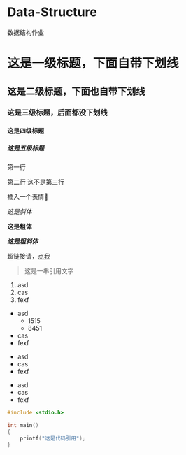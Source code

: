 # Data-Structure
数据结构作业

# 这是一级标题，下面自带下划线
## 这是二级标题，下面也自带下划线
### 这是三级标题，后面都没下划线
#### 这是四级标题
##### 这是五级标题
第一行

第二行
这不是第三行

插入一个表情🍬

*这是斜体*

**这是粗体**

***这是粗斜体***

超链接请，[点我](http://www.baidu.com)

> 这是一串引用文字

1. asd
1. cas
1. fexf

+ asd
  + 1515
  + 8451
+ cas
+ fexf

- asd
- cas
- fexf

* asd
* cas
* fexf

```cpp
#include <stdio.h>

int main()
{
    printf("这是代码引用");
}
```
